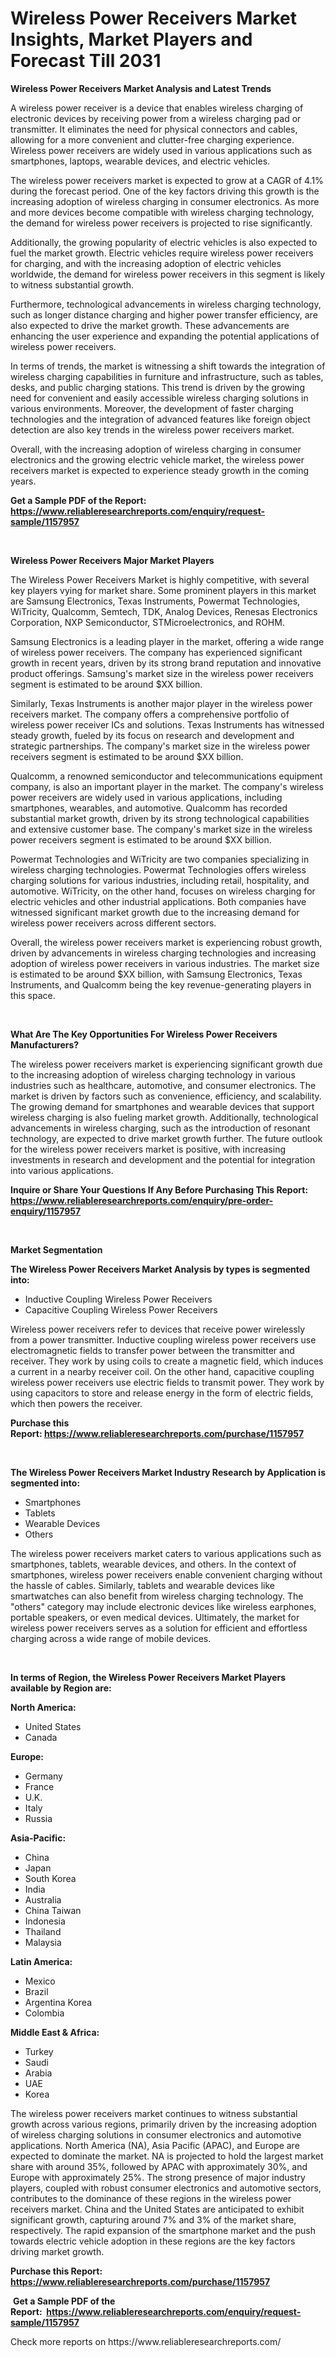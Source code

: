 <p><h1>Wireless Power Receivers Market Insights, Market Players and Forecast Till 2031</h1></p><p><strong>Wireless Power Receivers Market Analysis and Latest Trends</strong></p>
<p><p>A wireless power receiver is a device that enables wireless charging of electronic devices by receiving power from a wireless charging pad or transmitter. It eliminates the need for physical connectors and cables, allowing for a more convenient and clutter-free charging experience. Wireless power receivers are widely used in various applications such as smartphones, laptops, wearable devices, and electric vehicles.</p><p>The wireless power receivers market is expected to grow at a CAGR of 4.1% during the forecast period. One of the key factors driving this growth is the increasing adoption of wireless charging in consumer electronics. As more and more devices become compatible with wireless charging technology, the demand for wireless power receivers is projected to rise significantly.</p><p>Additionally, the growing popularity of electric vehicles is also expected to fuel the market growth. Electric vehicles require wireless power receivers for charging, and with the increasing adoption of electric vehicles worldwide, the demand for wireless power receivers in this segment is likely to witness substantial growth.</p><p>Furthermore, technological advancements in wireless charging technology, such as longer distance charging and higher power transfer efficiency, are also expected to drive the market growth. These advancements are enhancing the user experience and expanding the potential applications of wireless power receivers.</p><p>In terms of trends, the market is witnessing a shift towards the integration of wireless charging capabilities in furniture and infrastructure, such as tables, desks, and public charging stations. This trend is driven by the growing need for convenient and easily accessible wireless charging solutions in various environments. Moreover, the development of faster charging technologies and the integration of advanced features like foreign object detection are also key trends in the wireless power receivers market.</p><p>Overall, with the increasing adoption of wireless charging in consumer electronics and the growing electric vehicle market, the wireless power receivers market is expected to experience steady growth in the coming years.</p></p>
<p><strong>Get a Sample PDF of the Report:&nbsp; <a href="https://www.reliableresearchreports.com/enquiry/request-sample/1157957">https://www.reliableresearchreports.com/enquiry/request-sample/1157957</a></strong></p>
<p>&nbsp;</p>
<p><strong>Wireless Power Receivers Major Market Players</strong></p>
<p><p>The Wireless Power Receivers Market is highly competitive, with several key players vying for market share. Some prominent players in this market are Samsung Electronics, Texas Instruments, Powermat Technologies, WiTricity, Qualcomm, Semtech, TDK, Analog Devices, Renesas Electronics Corporation, NXP Semiconductor, STMicroelectronics, and ROHM.</p><p>Samsung Electronics is a leading player in the market, offering a wide range of wireless power receivers. The company has experienced significant growth in recent years, driven by its strong brand reputation and innovative product offerings. Samsung's market size in the wireless power receivers segment is estimated to be around $XX billion.</p><p>Similarly, Texas Instruments is another major player in the wireless power receivers market. The company offers a comprehensive portfolio of wireless power receiver ICs and solutions. Texas Instruments has witnessed steady growth, fueled by its focus on research and development and strategic partnerships. The company's market size in the wireless power receivers segment is estimated to be around $XX billion.</p><p>Qualcomm, a renowned semiconductor and telecommunications equipment company, is also an important player in the market. The company's wireless power receivers are widely used in various applications, including smartphones, wearables, and automotive. Qualcomm has recorded substantial market growth, driven by its strong technological capabilities and extensive customer base. The company's market size in the wireless power receivers segment is estimated to be around $XX billion.</p><p>Powermat Technologies and WiTricity are two companies specializing in wireless charging technologies. Powermat Technologies offers wireless charging solutions for various industries, including retail, hospitality, and automotive. WiTricity, on the other hand, focuses on wireless charging for electric vehicles and other industrial applications. Both companies have witnessed significant market growth due to the increasing demand for wireless power receivers across different sectors.</p><p>Overall, the wireless power receivers market is experiencing robust growth, driven by advancements in wireless charging technologies and increasing adoption of wireless power receivers in various industries. The market size is estimated to be around $XX billion, with Samsung Electronics, Texas Instruments, and Qualcomm being the key revenue-generating players in this space.</p></p>
<p>&nbsp;</p>
<p><strong>What Are The Key Opportunities For Wireless Power Receivers Manufacturers?</strong></p>
<p><p>The wireless power receivers market is experiencing significant growth due to the increasing adoption of wireless charging technology in various industries such as healthcare, automotive, and consumer electronics. The market is driven by factors such as convenience, efficiency, and scalability. The growing demand for smartphones and wearable devices that support wireless charging is also fueling market growth. Additionally, technological advancements in wireless charging, such as the introduction of resonant technology, are expected to drive market growth further. The future outlook for the wireless power receivers market is positive, with increasing investments in research and development and the potential for integration into various applications.</p></p>
<p><strong>Inquire or Share Your Questions If Any Before Purchasing This Report: <a href="https://www.reliableresearchreports.com/enquiry/pre-order-enquiry/1157957">https://www.reliableresearchreports.com/enquiry/pre-order-enquiry/1157957</a></strong></p>
<p>&nbsp;</p>
<p><strong>Market Segmentation</strong></p>
<p><strong>The Wireless Power Receivers Market Analysis by types is segmented into:</strong></p>
<p><ul><li>Inductive Coupling Wireless Power Receivers</li><li>Capacitive Coupling Wireless Power Receivers</li></ul></p>
<p><p>Wireless power receivers refer to devices that receive power wirelessly from a power transmitter. Inductive coupling wireless power receivers use electromagnetic fields to transfer power between the transmitter and receiver. They work by using coils to create a magnetic field, which induces a current in a nearby receiver coil. On the other hand, capacitive coupling wireless power receivers use electric fields to transmit power. They work by using capacitors to store and release energy in the form of electric fields, which then powers the receiver.</p></p>
<p><strong>Purchase this Report:&nbsp;<a href="https://www.reliableresearchreports.com/purchase/1157957">https://www.reliableresearchreports.com/purchase/1157957</a></strong></p>
<p>&nbsp;</p>
<p><strong>The Wireless Power Receivers Market Industry Research by Application is segmented into:</strong></p>
<p><ul><li>Smartphones</li><li>Tablets</li><li>Wearable Devices</li><li>Others</li></ul></p>
<p><p>The wireless power receivers market caters to various applications such as smartphones, tablets, wearable devices, and others. In the context of smartphones, wireless power receivers enable convenient charging without the hassle of cables. Similarly, tablets and wearable devices like smartwatches can also benefit from wireless charging technology. The "others" category may include electronic devices like wireless earphones, portable speakers, or even medical devices. Ultimately, the market for wireless power receivers serves as a solution for efficient and effortless charging across a wide range of mobile devices.</p></p>
<p>&nbsp;</p>
<p><strong>In terms of Region, the Wireless Power Receivers Market Players available by Region are:</strong></p>
<p>
    <p> <strong> North America: </strong>
        <ul>
            <li>United States</li>
            <li>Canada</li>
        </ul>
        </p> 
    <p> <strong> Europe: </strong>
        <ul>
            <li>Germany</li>
            <li>France</li>
            <li>U.K.</li>
            <li>Italy</li>
            <li>Russia</li>
        </ul>
        </p> 
    <p> <strong> Asia-Pacific: </strong>
        <ul>
            <li>China</li>
            <li>Japan</li>
            <li>South Korea</li>
            <li>India</li>
            <li>Australia</li>
            <li>China Taiwan</li>
            <li>Indonesia</li>
            <li>Thailand</li>
            <li>Malaysia</li>
        </ul>
        </p> 
    <p> <strong> Latin America: </strong>
        <ul>
            <li>Mexico</li>
            <li>Brazil</li>
            <li>Argentina Korea</li>
            <li>Colombia</li>
        </ul>
        </p> 
    <p> <strong> Middle East & Africa: </strong>
        <ul>
            <li>Turkey</li>
            <li>Saudi</li>
            <li>Arabia</li>
            <li>UAE</li>
            <li>Korea</li>
        </ul>
    </p>
    </p>
<p><p>The wireless power receivers market continues to witness substantial growth across various regions, primarily driven by the increasing adoption of wireless charging solutions in consumer electronics and automotive applications. North America (NA), Asia Pacific (APAC), and Europe are expected to dominate the market. NA is projected to hold the largest market share with around 35%, followed by APAC with approximately 30%, and Europe with approximately 25%. The strong presence of major industry players, coupled with robust consumer electronics and automotive sectors, contributes to the dominance of these regions in the wireless power receivers market. China and the United States are anticipated to exhibit significant growth, capturing around 7% and 3% of the market share, respectively. The rapid expansion of the smartphone market and the push towards electric vehicle adoption in these regions are the key factors driving market growth.</p></p>
<p><strong>Purchase this Report: <a href="https://www.reliableresearchreports.com/purchase/1157957">https://www.reliableresearchreports.com/purchase/1157957</a></strong></p>
<p>&nbsp;<strong>Get a Sample PDF of the Report:&nbsp;&nbsp;<a href="https://www.reliableresearchreports.com/enquiry/request-sample/1157957">https://www.reliableresearchreports.com/enquiry/request-sample/1157957</a></strong></p>
<p><strong></strong></p>
<p>Check more reports on https://www.reliableresearchreports.com/</p>